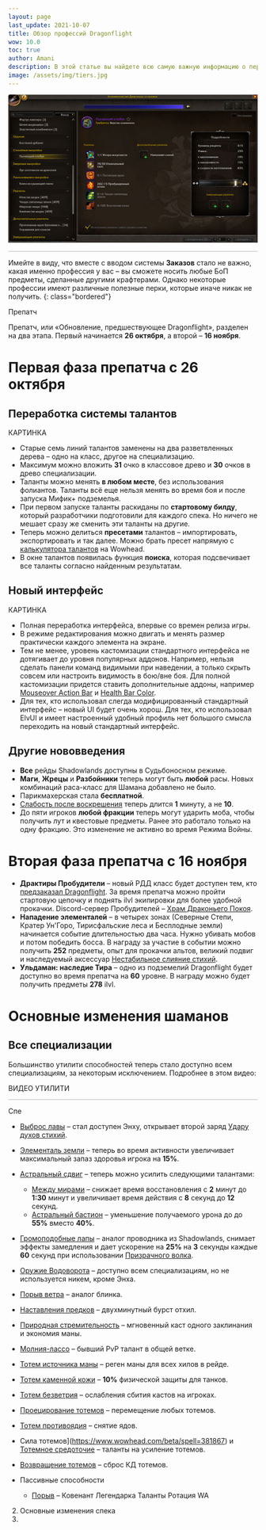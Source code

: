 ```yaml
---
layout: page
last_update: 2021-10-07
title: Обзор профессий Dragonflight
wow: 10.0
toc: true
author: Amani
description: В этой статье вы найдете всю самую важную информацию о переработке профессий в Dragonflight. Как работает новая система профессий, какие профессии стоит выбрать, как крафтить топовую экипировку, какие уровни предметов на крафтовом гире, как зарабатывать на профессии и многое другое.
image: /assets/img/tiers.jpg
---
```


<p align="center">
    <img src="/assets/img/proftitle.jpg"> 
</p>


<hr style="height:1px;background-color:#bbb">
<p></p>

Имейте в виду, что вместе с вводом системы **Заказов** стало не важно, какая именно профессия у вас – вы сможете носить любые БоП предметы, сделанные другими крафтерами. Однако некоторые профессии имеют различные полезные перки, которые иначе никак не получить.
{: class="bordered"}


Препатч

Препатч, или «Обновление, предшествующее Dragonflight», разделен на два этапа. Первый начинается **26 октября**, а второй – **16 ноября**.

# Первая фаза препатча с 26 октября

## Переработка системы талантов

КАРТИНКА

* Старые семь линий талантов заменены на два разветвленных дерева – одно на класс, другое на специализацию.
* Максимум можно вложить **31** очко в классовое древо и **30** очков в древо специализации.
* Таланты можно менять **в любом месте**, без использования фолиантов. Таланты всё еще нельзя менять во время боя и после запуска Мифик+ подземелья.
* При первом запуске таланты раскиданы по **стартовому билду**, который разработчики подготовили для каждого спека. Но ничего не мешает сразу же сменить эти таланты на другие.
* Теперь можно делиться **пресетами** талантов – импортировать, экспортировать и так далее. Можно брать пресет напрямую с [калькулятора талантов](https://www.wowhead.com/beta/talent-calc/shaman/elemental) на Wowhead. 
* В окне талантов появилась функция **поиска**, которая подсвечивает все таланты согласно найденным результатам.

## Новый интерфейс

КАРТИНКА

* Полная переработка интерфейса, впервые со времен релиза игры.
* В режиме редактирования можно двигать и менять размер практически каждого элемента на экране.
* Тем не менее, уровень кастомизации стандартного интерфейса не дотягивает до уровня популярных аддонов. Например, нельзя сделать панели команд видимыми при наведении, а только скрыть совсем или настроить видимость в бою/вне боя. Для полной кастомизации придется ставить дополнительные аддоны, например [Mouseover Action Bar](https://www.curseforge.com/wow/addons/mouseoveractionbars-mouseover-action-bars) и [Health Bar Color](https://www.curseforge.com/wow/addons/healthbarcolor).
* Для тех, кто использовал слегда модифицированный стандартный интерфейс – новый UI будет очень хорош. Для тех, кто использовал ElvUI и имеет настроенный удобный профиль нет большого смысла переходить на новый стандартный интерфейс.

## Другие нововведения

* **Все** рейды Shadowlands доступны в Судьбоносном режиме.
* **Маги**, **Жрецы** и **Разбойники** теперь могут быть **любой** расы. Новых комбинаций раса-класс для Шамана добавлено не было.
* Парикмахерская стала **бесплатной**.
* [Слабость после воскрешения](https://www.wowhead.com/beta/spell=15007/) теперь длится **1** минуту, а не **10**.
* До пяти игроков **любой фракции** теперь могут ударить моба, чтобы получить лут и квестовые предметы. Ранее это работало только на одну фракцию. Это изменение не активно во время Режима Войны.

# Вторая фаза препатча с 16 ноября

* **Драктиры Пробудители** – новый РДД класс будет доступен тем, кто [предзаказал Dragonflight](https://boosty.to/amani/posts/de4ad587-12a6-4c4b-93ce-2067b8cba986?share=post_link). За время препатча можно пройти стартовую цепочку и поднять ilvl экипировки для более удобной прокачки. Discord-сервер Пробудителей – [Храм Драконьего Покоя](https://discord.gg/5yMyjh9SG7).
* **Нападение элементалей** – в четырех зонах (Северные Степи, Кратер Ун'Горо, Тирисфальские леса и Бесплодные земли) начинается событие длительностью два часа. Нужно убивать мобов и потом победить босса. В награду за участие в событии можно получить **252** предметы, опыт для прокачки альтов, великий подвиг и наследуемый аксессуар [Нестабильное слияние стихий](https://www.wowhead.com/beta/item=199686).
* **Ульдаман: наследие Тира** – одно из подземелий Dragonflight будет доступно во время препатча на **60** уровне. В награду можно будет получить предметы **278** ilvl.

# Основные изменения шаманов

## Все специализации

Большинство утилити способностей теперь стало доступно всем специализациям, за некоторым исключением. Подробнее в этом видео:

ВИДЕО УТИЛИТИ

<hr style="height:1px;background-color:#bbb">
<p></p>

Спе
* [Выброс лавы](https://www.wowhead.com/beta/spell=51505) – стал доступен Энху, открывает второй заряд [Удару духов стихий](https://www.wowhead.com/beta/spell=117014).
* [Элементаль земли](https://www.wowhead.com/beta/spell=198103) – теперь во время активности увеличивает максимальный запаз здоровья игрока на **15%**.
* [Астральный сдвиг](https://www.wowhead.com/beta/spell=108271) – теперь можно усилить следующими талантами:
  * [Между мирами](https://www.wowhead.com/beta/spell=381647) – снижает время восстановления с **2** минут до **1:30** минут и увеличивает время действия с **8** секунд до **12** секунд.
  * [Астральный бастион](https://www.wowhead.com/beta/spell=377933) – уменьшение получаемого урона до до **55%** вместо **40%**.
* [Громоподобные лапы](https://www.wowhead.com/beta/spell=378075) – 	аналог проводника из Shadowlands, снимает эффекты замедления и дает ускорение на **25%** на **3** секунды каждые **60** секунд при использовании [Призрачного волка](https://www.wowhead.com/beta/spell=2645).
* [Оружие Водоворота](https://www.wowhead.com/beta/spell=187880) – доступно всем специализациям, но не используется никем, кроме Энха.
* [Порыв ветра](https://www.wowhead.com/beta/spell=192063) – аналог блинка.
* [Наставления предков](https://www.wowhead.com/beta/spell=108281) – двухминутный бурст отхил.
* [Природная стремительность](https://www.wowhead.com/beta/spell=378081/) – мгновенный каст одного заклинания и экономия маны.
* [Молния-лассо](https://www.wowhead.com/beta/spell=305483) – бывший PvP талант в общей ветке.
* [Тотем источника маны](https://www.wowhead.com/beta/spell=381930) – реген маны для всех хилов в рейде.
* [Тотем каменной кожи](https://www.wowhead.com/beta/spell=383017) – **10%** физической защиты для танков.
* [Тотем безветрия](https://www.wowhead.com/beta/spell=383019) – ослабления сбития кастов на игроках.
* [Проецирование тотемов](https://www.wowhead.com/beta/spell=108287) – перемещение любых тотемов.
* [Тотем противоядия](https://www.wowhead.com/beta/spell=383013) – снятие ядов.
* Сила тотемов](https://www.wowhead.com/beta/spell=381867) и [Тотемное средоточие](https://www.wowhead.com/beta/spell=382201) – таланты на усиление тотемов.
* [Возвращение тотемов](https://www.wowhead.com/beta/spell=108285) – сброс КД тотемов.
 
* Пассивные способности

  * [Порыв](https://www.wowhead.com/beta/spell=) – 
Ковенант
Легендарка
Таланты
Ротация
WA

2. Основные изменения спека
3. 

